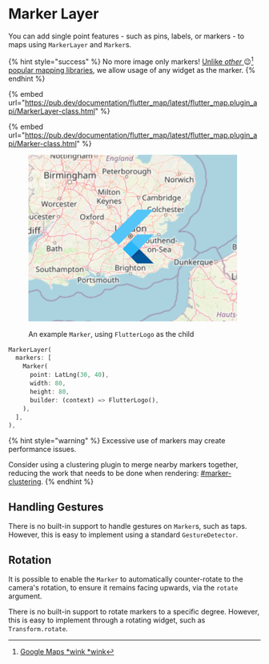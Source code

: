 # Marker Layer

You can add single point features - such as pins, labels, or markers - to maps using `MarkerLayer` and `Marker`s.

{% hint style="success" %}
No more image only markers! [Unlike _other_ ](https://github.com/flutter/flutter/issues/24213)😉[^1][ popular mapping libraries](https://github.com/flutter/flutter/issues/24213), we allow usage of any widget as the marker.
{% endhint %}

{% embed url="https://pub.dev/documentation/flutter_map/latest/flutter_map.plugin_api/MarkerLayer-class.html" %}

{% embed url="https://pub.dev/documentation/flutter_map/latest/flutter_map.plugin_api/Marker-class.html" %}

<figure><img src="../.gitbook/assets/ExampleMarker.png" alt=""><figcaption><p>An example <code>Marker</code>, using <code>FlutterLogo</code> as the child</p></figcaption></figure>

```dart
MarkerLayer(
  markers: [
    Marker(
      point: LatLng(30, 40),
      width: 80,
      height: 80,
      builder: (context) => FlutterLogo(),
    ),
  ],
),
```

{% hint style="warning" %}
Excessive use of markers may create performance issues.

Consider using a clustering plugin to merge nearby markers together, reducing the work that needs to be done when rendering: [#marker-clustering](../plugins/list.md#marker-clustering "mention").
{% endhint %}

## Handling Gestures

There is no built-in support to handle gestures on `Marker`s, such as taps. However, this is easy to implement using a standard `GestureDetector`.

## Rotation

It is possible to enable the `Marker` to automatically counter-rotate to the camera's rotation, to ensure it remains facing upwards, via the `rotate` argument.

There is no built-in support to rotate markers to a specific degree. However, this is easy to implement through a rotating widget, such as `Transform.rotate`.

[^1]: [Google Maps \*wink \*wink](https://github.com/flutter/flutter/issues/24213)
